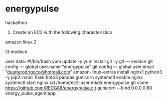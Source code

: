 # energypulse
hackathon

1. Create an EC2 with the following characteristics

amazon linux 2

t3.medium

user data:
#!/bin/bash
yum update -y
yum install git -y
git — version
git config — global user.name “energypulse”
git config — global user.email “duarterodrigoco@hotmail.com”
amazon-linux-extras install nginx1 python3 -y
pip3 install flask boto3 pandas gunicorn
systemctl enable nginx
systemctl start nginx
cd /home/ec2-user
mkdir energypulse
git clone https://github.com/REDG88/energypulse.git
gunicorn --bind 0.0.0.0:80 energy_pulse_agent:app
